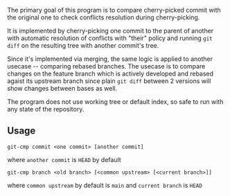 The primary goal of this program is to compare cherry-picked commit
with the original one to check conflicts resolution during
cherry-picking.

It is implemented by cherry-picking one commit to the parent of
another with automatic resolution of conflicts with "their" policy and
running `git diff` on the resulting tree with another commit's tree.

Since it's implemented via merging, the same logic is applied to
another usecase -- comparing rebased branches. The usecase is to
compare changes on the feature branch which is actively developed and
rebased agaist its upstream branch since plain `git diff` between 2
versions will show changes between bases as well.

The program does not use working tree or default index, so safe to run
with any state of the repository.

## Usage

```
git-cmp commit <one commit> [another commit]
```

where `another commit` is `HEAD` by default

```
git-cmp branch <old branch> [<common upstream> [<current branch>]]
```
where `common upstream` by default is `main` and `current branch` is `HEAD`

